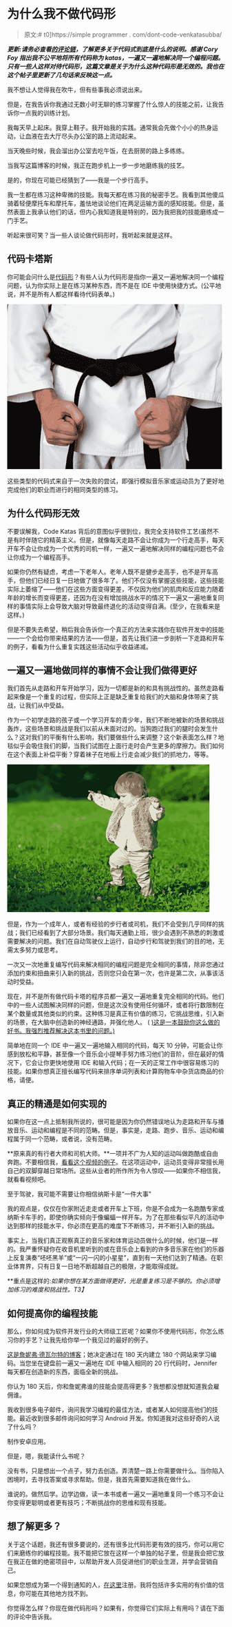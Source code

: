 # 为什么我不做代码形

> 原文:# t0]https://simple programmer . com/dont-code-venkatasubba/

***更新:请务必查看[的评论链](https://simpleprogrammer.com/2013/08/26/dont-code-katas/#comment-1100621910)，了解更多关于代码式到底是什么的说明。感谢 Cory Foy 指出我不公平地将所有代码称为 katas，一遍又一遍地解决同一个编程问题。只有一些人这样对待代码形，这篇文章是关于为什么这种代码形是无效的。我也在这个帖子里更新了几句话来反映这一点。***

我不想让人觉得我在吹牛，但有些事我必须说出来。

但是，在我告诉你我通过无数小时无聊的练习掌握了什么惊人的技能之前，让我告诉你一点我的训练计划。

我每天早上起床。我穿上鞋子。我开始我的实践。通常我会先做个小小的热身运动，让血液在去大厅尽头办公室的路上流动起来。

当天晚些时候，我会溜出办公室去吃午饭，在去厨房的路上多练练。

当我写这篇博客的时候，我正在跑步机上一步一步地磨练我的技艺。

是的，你现在可能已经猜到了——我是一个步行高手。

我一生都在练习这种卑微的技能。我每天都在练习我的秘密手艺。我看到其他傻瓜骑着轻便摩托车和摩托车，羞怯地谈论他们在两足运输方面的感知技能。但是，虽然表面上我承认他们的话，但内心我知道我是特别的，因为我把我的技能磨练成一门手艺。

听起来很可笑？当一些人谈论做代码形时，我听起来就是这样。

## 代码卡塔斯

你可能会问什么是[代码形](http://codekata.pragprog.com/)？有些人认为代码形是指你一遍又一遍地解决同一个编程问题，认为你实际上是在练习某种东西，而不是在 IDE 中使用快捷方式。(公平地说，并不是所有人都这样看待代码表单。)[](https://simpleprogrammer.com/wp-content/uploads/2013/08/code-kata.jpg)

![code kata](img/caef349a8da60777b3f34a66031b2190.png "code kata")



这些类型的代码式来自于一次失败的尝试，即强行模拟音乐家或运动员为了更好地完成他们的职业而进行的相同类型的练习。

## 为什么代码形无效

不要误解我，Code Katas 背后的意图似乎很到位，我完全支持软件工艺(虽然不是有时伴随它的精英主义。但是，就像每天走路不会让你成为一个行走高手，每天开车不会让你成为一个优秀的司机一样，一遍又一遍地解决同样的编程问题也不会让你成为一个编程高手。

如果你仍然有疑虑，考虑一下老年人。老年人既不是健步走高手，也不是开车高手，但他们已经日复一日地做了很多年了。他们不仅没有掌握这些技能，这些技能实际上萎缩了——他们在这些方面变得更差，不仅因为他们的肌肉和反应能力随着年龄的增长而变得更差，还因为在没有增加挑战水平的情况下一遍又一遍地重复同样的事情实际上会导致大脑对导致最终退化的活动变得自满。(至少，在我看来是这样。)

但是不要失去希望，稍后我会告诉你一个真正的方法来实践你在软件开发中的技能——一个会给你带来结果的方法——但是，首先让我们进一步剖析一下走路和开车的例子，看看为什么重复实践这些活动似乎收益递减。

## 一遍又一遍地做同样的事情不会让我们做得更好

我们首先从走路和开车开始学习，因为一切都是新的和具有挑战性的。虽然走路看起来像是一个重复的过程，但实际上正是缺乏重复给我们的大脑和身体带来了挑战，让我们从中受益。

作为一个初学走路的孩子或一个学习开车的青少年，我们不断地被新的场景和挑战轰炸，这些场景和挑战是我们以前从未面对过的。当狗跑过我们的腿时会发生什么？这对我们的平衡有什么影响，我们要做些什么来调整？这个新表面怎么样？地毯似乎会吸住我们的脚，当我们试图在上面行走时会产生更多的摩擦力。我们如何在这个表面上补偿平衡？穿着袜子在地板上行走会减少我们的抓地力，等等。[](https://simpleprogrammer.com/wp-content/uploads/2013/08/learning-to-walk.jpg)

![cute baby girl making first steps, colorful outdoors](img/d0b9c8d79c461f4bf7dd9250b91f3462.png "cute baby girl making first steps, colorful outdoors")



但是，作为一个成年人，或者有经验的步行者或司机，我们不会受到几乎同样的挑战；我们已经看到了大部分场景。我们每天通勤上班，很少会遇到不熟悉的刺激或需要解决的问题。我们在自动驾驶仪上运行，自动步行和驾驶到我们的目的地，无需太多努力或思考。

一次又一次地重复编写代码来解决相同的编程问题是完全相同的事情，除非您通过添加约束和扭曲来引入新的挑战，否则您只会在第一次，也许是第二次，从事该活动时受益。

现在，并不是所有做代码卡塔的程序员都一遍又一遍地重复完全相同的代码。他们中的一些人试图解决同样的问题，但是这次没有使用任何循环，或者将行数限制在某个数量或其他类似的约束。这种练习是真正有价值的练习，它挑战思维，引入新的场景，在大脑中创造新的神经通路，并强化他人。 ( [)这是一本鼓励你这么做的好书。我强烈推荐解决这本书里的问题。)](http://www.amazon.com/gp/product/0201657880/ref=as_li_ss_tl?ie=UTF8&camp=1789&creative=390957&creativeASIN=0201657880&linkCode=as2&tag=makithecompsi-20)

简单地在同一个 IDE 中一遍又一遍地输入相同的代码，每天 10 分钟，可能会让你感到放松和平静，甚至像一个音乐会小提琴手努力练习他们的音阶，但在最好的情况下，它会让你更快地使用 IDE 和输入代码；在一天的正常工作中很容易练习的技能。如果你想真正擅长编写代码来排序单词列表和计算购物车中杂货店商品的价格，请便。

## 真正的精通是如何实现的

如果你在这一点上抵制我所说的，很可能是因为你仍然错误地认为走路和开车与播放音乐、运动和编程是不同的范畴。但是，事实是，走路、跑步、音乐、运动和编程属于同一个范畴，或者说，没有范畴。

**原来真的有行者大师和司机大师。**一项并不广为人知的运动叫做跑酷或自由奔跑。不要相信我，[看看这个视频的例子](http://www.youtube.com/watch?v=WEeqHj3Nj2c)。在这项运动中，运动员变得非常擅长用自己的双脚穿越日常场所。这些从业者的所作所为令人惊叹——如果你不相信我，就看看视频吧。

至于驾驶，我可能不需要让你相信纳斯卡是“一件大事”

我的观点是，仅仅在你家附近走走或者开车上下班，你是不会成为一名跑酷专家或纳斯卡车手的，即使你确实倾向于像蝙蝠一样开车。为了在那些看似平凡的活动中达到那样的技能水平，你必须在更高的难度下不断练习，并不断引入新的挑战。

事实上，当我们真正观察真正的音乐家和体育运动员做什么的时候，他们是一样的。我严重怀疑你在收音机里听到的或在音乐会上看到的许多音乐家在他们的乐器上反复演奏“呸呸黑羊”或“一闪一闪的小星星”，直到有一天他们达到了精通。在职业体育界，只有日复一日地不断超越自己的极限，才能取得成就。

**重点是这样的:*如果你想在某方面做得更好，光是重复练习是不够的。你必须增加练习的难度和挑战性。*T3】**

## 如何提高你的编程技能

那么，你如何成为软件开发行业的大师级工匠呢？如果你不使用代码形，你怎么练习你的手艺？让我先给你举一个我见过的最好的例子。

[这是詹妮弗·德瓦尔特的博客](http://blog.jenniferdewalt.com/)；她决定通过在 180 天内建立 180 个网站来学习编码。当您坐在键盘前一遍又一遍地在 IDE 中输入相同的 20 行代码时，Jennifer 每天都在创造新的东西，面临全新的挑战。

你认为 180 天后，你和詹妮弗谁的技能会提高得更多？我想都没想就知道我会雇佣谁。

我收到很多电子邮件，询问我学习编程的最佳方法，或者某人如何提高他们的技能。最近收到很多邮件询问如何学习 Android 开发。你知道我对这些好奇的人说了什么吗？

制作安卓应用。

但是，嗯，我能读什么书呢？

没有书，只是想出一个点子，努力去创造。弄清楚一路上你需要做什么。当你陷入困境时，去寻找答案或寻求帮助。但是，我首先需要知道我在做什么。

谁说的。做然后学。边学边做，读一本书或者一遍又一遍地重复同一个练习不会让你变得更聪明或者更有技巧；不断挑战你的思维和现有技能。

## 想了解更多？

关于这个话题，我还有很多要说的，还有很多比代码形更有效的技巧，你可以用它们来磨练你的编程技能。我不能把它放在这样一个单独的帖子里，但是我会把它放在我正在做的绝密项目中，以帮助开发人员促进他们的职业生涯，并学会营销自己。

如果您想成为第一个得到通知的人，[在这里](https://simpleprogrammer.com/email)注册。我将包括许多实用的有价值的信息，你可能在其他地方找不到。

你觉得怎么样？你现在做代码形吗？如果有，你觉得它们实际上有用吗？请在下面的评论中告诉我。
